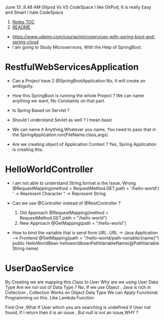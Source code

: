


June 13 ,9.48 AM
Gitpod Vs VS CodeSpace
I like GitPod, It is really Easy and Smart
I hate CodeSpace



1. [Notes TOC](/Notes/Notes%20TOC.md)
2. [README](/README.md)

- https://www.udemy.com/course/microservices-with-spring-boot-and-spring-cloud
- I am going to Study Microservices, With the Help of SpringBoot.

# RestfulWebServicesApplication
- Can a Project have 2 @SpringBootApplication
	No, It will create an ambiguity.

- How this SpringBoot is running the whole Project ?
	We can name anything we want, No Constaints on that part.

- Is Spring Based on Servlet ?
- Should I understand Sevlet as well ? I mean basic

- We can name it Anything,Whatever you name, 
	You need to pass that in the SpringApplication.run(FileName.class,args)
 
- Are we creating object of Application Context ?
	Yes, Spring Application is creating this.


# HelloWorldController
- I am not able to understand String.format is the Issue,
	Wrong @RequestMapping(method = RequestMethod.GET,path = '/hello-world')
	' -> Represent Character 
	" -> Represent String 
 
- Can we use @Controller instead of @RestController ?
	1. Old Approach
		@RequestMapping(method = RequestMethod.GET,path = "/hello-world")		
	2. New Approach
		@GetMapping(path = "/hello-world")

- How to bind the variable that is send from URL.
	URL -> Java Application --> Frontend
	@GetMapping(path = "/hello-world/path-variable/{name}")
	public HelloWorldBean helloworldbeanPathVariableName(@PathVariable String name) 


# UserDaoService

By Creating we are mapping this Class to User
Why are we using User Data Type 
Are we run out of Data Type ?
No, If we use Object , Java is rich in Collection , Collection Works on Object Data Type
We can Apply Functional Programming on this.
Like Lambda Function


Find One ,What If User which you are searching is undefined
if User not found, If I return then it is an issue , But null is not an issue,WHY ?
		